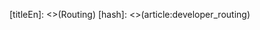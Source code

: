 [titleEn]: <>(Routing)
[hash]: <>(article:developer_routing)

<!--
```
TODO: Define what exactly should go in here.The content for this section is
      mostly already handled in the controller guide (as far as I can tell) and
      can't be left out there.
```
-->

